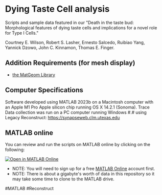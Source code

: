 # Dying Taste Cell analysis

Scripts and sample data featured in our "Death in the taste bud:
Morphological features of dying taste cells and implications for a novel role for Type I Cells." 

Courtney E. Wilson, Robert S. Lasher, Ernesto Salcedo, Ruibiao Yang, Yannick Dzowo, John C. Kinnamon, Thomas E. Finger.



## Addition Requirements (for mesh display)
- [the MatGeom Library](https://github.com/mattools/matGeom)

## Computer Specifications

Software developed using MATLAB 2023b on a Macintosh computer with an Apple M1 Pro Apple silicon chip running OS X 14.2.1 (Sonoma). Trace Data collection was run on a PC computer running Windows #.# using Legacy Reconstruct: https://synapseweb.clm.utexas.edu 

## MATLAB online

You can review and run the scripts on MATLAB online by clicking on the following: 

[![Open in MATLAB Online](https://www.mathworks.com/images/responsive/global/open-in-matlab-online.svg)](https://matlab.mathworks.com/open/github/v1?repo=salcedoe/Dying_Taste_Cell_analysis&file=nuclei_display.mlx)

- NOTE: You will need to sign up for a free [MATLAB Online](https://www.mathworks.com/products/matlab-online.html) account first. 
- NOTE: There is about a gigabyte's worth of data in this repository so it may take some time to clone to the MATLAB drive.
	

#MATLAB #Reconstruct

